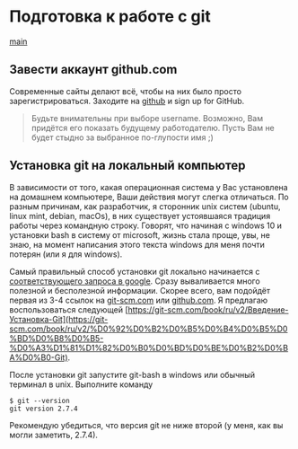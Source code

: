 # Подготовка к работе с git

[main](./README.md)

## Завести аккаунт github.com

Современные сайты делают всё, чтобы на них было просто зарегистрироваться. Заходите на [github](https://github.com/) и sign up for GitHub.

> Будьте внимательны при выборе username. Возможно, Вам придётся его показать будущему работодателю. Пусть Вам не будет стыдно за выбранное по-глупости имя ;)

## Установка git на локальный компьютер

В зависимости от того, какая операционная система у Вас установлена на домашнем компьютере, Ваши действия могут слегка отличаться. По разным причинам, как разработчик, я сторонник unix систем (ubuntu, linux mint, debian, macOs), в них существует устоявшаяся традиция работы через командную строку. Говорят, что начиная с windows 10 и установки bash в систему от microsoft, жизнь стала проще, увы, не знаю, на момент написания этого текста windows для меня почти потерян (или я для windows).

Самый правильный способ установки git локально начинается с [соответствующего запроса в google](https://www.google.ru/?q=git+install#newwindow=1&q=git+install). Сразу вываливается много полезной и бесполезной информации. Скорее всего, вам подойдёт первая из 3-4 ссылок на [git-scm.com](https://git-scm.com/) или [github.com](https://github.com). Я предлагаю воспользоваться следующей [https://git-scm.com/book/ru/v2/Введение-Установка-Git](https://git-scm.com/book/ru/v2/%D0%92%D0%B2%D0%B5%D0%B4%D0%B5%D0%BD%D0%B8%D0%B5-%D0%A3%D1%81%D1%82%D0%B0%D0%BD%D0%BE%D0%B2%D0%BA%D0%B0-Git).

После установки git запустите git-bash в windows или обычный терминал в unix. Выполните команду

    $ git --version
    git version 2.7.4

Рекомендую убедиться, что версия git не ниже второй (у меня, как вы могли заметить, 2.7.4).